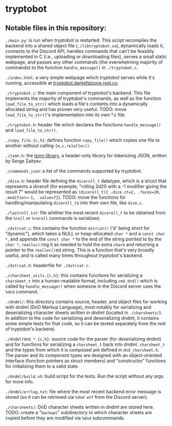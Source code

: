 # tryptobot

## Notable files in this repository:

`./main.py`:
is run when tryptobot is restarted. This script recompiles the backend into a shared object file (`./libtryptobot.so`), dynamically loads it, connects to the Discord API, handles commands that can't be feasibly implemented in C (i.e., uploading or downloading files), serves a small static webpage, and passes any other commands (the overwhelming majority of commands) to the function `handle_message()` in `./tryptobot.c`.

`./index.html`: a very simple webpage which tryptobot serves while it's running, accessible at [tryptobot.dantefalzone.repl.co](https://tryptobot.dantefalzone.repl.co/).

`./tryptobot.c`:
the main component of tryptobot's backend. This file implements the majority of tryptobot's commands, as well as the function `load_file_to_str()` which loads a file's contents into a dynamically allocated string and has proven very useful. TODO: move `load_file_to_str()`'s implementation into its own *.c file.

`./tryptobot.h`: header file which declares the functions `handle_message()` and `load_file_to_str()`.

`./copy_file.{c,h}`: defines function `copy_file()` which copies one file to another without calling `{m,c,re}alloc()`.

`./jsmn.h`: the [jsmn library](https://github.com/zserge/jsmn/blob/master/jsmn.h), a header-only library for tokenizing JSON, written by Serge Zaitsev.

`./commands.json`: a list of the commands supported by tryptobot.

`./dice.h`: header file defining the `diceroll_t` datatype, which is a struct that represents a diceroll (for example, "rolling 2d20 with a -1 modifier giving the result 7" would be represented as `(diceroll_t){ .dice_ct=2, .faces=20, .modifier=-1, .value=7}`). TODO: move the functions for handling/manipulating `diceroll_t`s into their own file, like `dice.c`.

`./lastroll.txt`: file whither the most recent `diceroll_t` to be obtained from the `%roll` or `%reroll` commands is serialized.

`./dstrcat.c`: this contains the function `dstrcat()` ('d' being short for "dynamic"), which takes a NULL or heap-allocated `char *` and a `const char *`, and appends the `const char *` to the end of the string pointed to by the `char *`, `realloc()`ing it as needed to hold the extra `char`s and returning a pointer to the `realloc()`ed string. This is a function that's very broadly useful, and is called many times throughout tryptobot's backend.

`./dstrcat.h`: headerfile for `./dstrcat.c`.

`./charsheet_utils.{c,h}`: this contains functions for serializing a `charsheet_t` into a human-readable format, including `cmd_dnd()` which is called by `handle_message()` when someone in the Discord server uses the `%dnd` command.

`./dndml/`: this directory contains source, header, and object files for working with dndml (DnD Markup Language), most notably for serializing and deserializing character sheets written in dndml (located in `./charsheets/`). In addition to the code for serializing and deserializing dndml, it contains some simple tests for that code, so it can be tested separately from the rest of tryptobot's backend.

`./dndml/dnd_*.{c,h}`: source code for the parser (for deserializing dndml) and for functions for serializing a `charsheet_t` back into dndml. `charsheet_t` and the types from which it is composed are defined in `dnd_charsheet.h`. The parser and its component types are designed with an object-oriented interface (function pointers as struct members) and "constructor" functions for initializing them to a valid state.

`./dndml/build.sh`: build script for the tests. Run the script without any args for more info.

`./dndml/errlog.txt`: file where the most recent backend error message is stored (so it can be retrieved via `%dnd wtf` from the Discord server).

`./charsheets/`: DnD character sheets written in dndml are stored here. TODO: create a "`backups`" subdirectory to which character sheets are copied before they are modified via `%dnd` subcommands.
